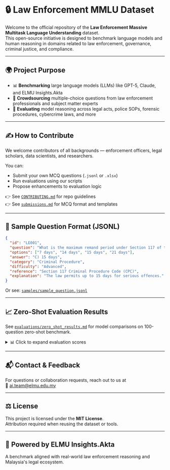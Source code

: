 # 🔒 Law Enforcement MMLU Dataset

Welcome to the official repository of the **Law Enforcement Massive Multitask Language Understanding** dataset.  
This open-source initiative is designed to benchmark language models and human reasoning in domains related to law enforcement, governance, criminal justice, and compliance.

---

## 🌍 Project Purpose

- 📊 **Benchmarking** large language models (LLMs) like GPT-5, Claude, and ELMU Insights.Akta
- 🧠 **Crowdsourcing** multiple-choice questions from law enforcement professionals and subject matter experts
- 🧪 **Evaluating** model reasoning across legal acts, police SOPs, forensic procedures, cybercrime laws, and more

---

## ✍️ How to Contribute

We welcome contributors of all backgrounds — enforcement officers, legal scholars, data scientists, and researchers.

You can:
- Submit your own MCQ questions (`.jsonl` or `.xlsx`)
- Run evaluations using our scripts
- Propose enhancements to evaluation logic

👉 See [`CONTRIBUTING.md`](CONTRIBUTING.md) for repo guidelines  
👉 See [`submissions.md`](submissions/submissions.md) for MCQ format and templates

---

## 📄 Sample Question Format (JSONL)

```json
{
  "id": "LE001",
  "question": "What is the maximum remand period under Section 117 of the CPC?",
  "options": ["7 days", "14 days", "15 days", "21 days"],
  "answer": "C) 15 days",
  "category": "Criminal Procedure",
  "difficulty": "Advanced",
  "reference": "Section 117 Criminal Procedure Code (CPC)",
  "explanation": "The law permits up to 15 days for serious offences."
}
```

Or see: [`samples/sample_question.jsonl`](samples/sample_question.jsonl)

---

## 📈 Zero-Shot Evaluation Results

See [`evaluations/zero_shot_results.md`](evaluations/zero-shot_results.md) for model comparisons on 100-question zero-shot benchmark.

<details>
<summary>📊 Click to expand evaluation scores</summary>

| Model                          | Questions | Errors | Correct | Accuracy |
|-------------------------------|-----------|--------|---------|----------|
| ELMU Insights (English, May 7) | 29        | 10     | 19      | 65.5%    |
| ELMU Insights (English, May 20)| 100       | 14     | 86      | 86.0%    |
| ELMU Insights (BM, June 25)    | 100       | 3      | 97      | 97.0%    |
| ELMU Insights (English, July 9)| 100       | 1      | 99      | 99.0%    |
| ChatGPT (English, July 9)      | 100       | 3      | 97      | 97.0%    |
| Claude (English, July 9)       | 100       | 3      | 97      | 97.0%    |
| ChatGPT (BM, July 9)           | 100       | 2      | 98      | 98.0%    |
| Claude (BM, July 9)            | 100       | 6      | 94      | 94.0%    |

</details>

---

## 📬 Contact & Feedback

For questions or collaboration requests, reach out to us at  
📧 [ai.team@elmu.edu.my](mailto:ai.team@elmu.edu.my)

---

## ⚖️ License

This project is licensed under the **MIT License**.  
Attribution required when reusing the dataset or tools.

---

## 🚨 Powered by ELMU Insights.Akta

A benchmark aligned with real-world law enforcement reasoning and Malaysia's legal ecosystem.
